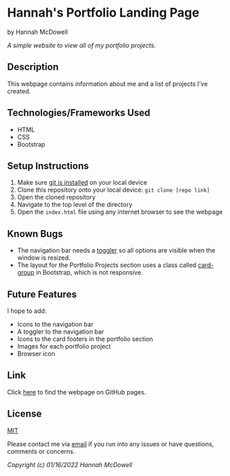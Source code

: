 # Hannah's Portfolio Landing Page

by Hannah McDowell

*A simple website to view all of my portfolio projects.*

## Description
This webpage contains information about me and a list of projects I've created.

## Technologies/Frameworks Used
* HTML
* CSS
* Bootstrap

## Setup Instructions
1. Make sure [git is installed](https://git-scm.com/book/en/v2/Getting-Started-Installing-Git) on your local device
2. Clone this repository onto your local device: `git clone [repo link]`
3. Open the cloned repository
4. Navigate to the top level of the directory
5. Open the `index.html` file using any internet browser to see the webpage

## Known Bugs
* The navigation bar needs a [toggler](https://getbootstrap.com/docs/4.0/components/navbar/#toggler) so all options are visible when the window is resized.
* The layout for the Portfolio Projects section uses a class called [card-group](https://getbootstrap.com/docs/4.0/components/card/#card-groups) in Bootstrap, which is not responsive. 

## Future Features
I hope to add:
* Icons to the navigation bar
* A toggler to the navigation bar
* Icons to the card footers in the portfolio section
* Images for each portfolio project
* Browser icon

## Link
Click [here]() to find the webpage on GitHub pages.

## License
[MIT](https://opensource.org/licenses/MIT)  
  
  Please contact me via [email](mailto:hannah.mcdowell1@gmail.com) if you run into any issues or have questions, comments or concerns.

*Copyright (c) 01/16/2022 Hannah McDowell*

